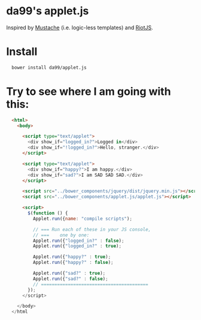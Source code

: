 
da99's applet.js
===================

Inspired by [Mustache](https://mustache.github.io/) (i.e. logic-less templates) and [RiotJS](https://muut.com/riotjs/).


Install
=======

```bash
  bower install da99/applet.js
```

Try to see where I am going with this:
=======================================

```html
  <html>
    <body>

      <script type="text/applet">
        <div show_if="logged_in?">Logged in</div>
        <div show_if="!logged_in?">Hello, stranger.</div>
      </script>

      <script type="text/applet">
        <div show_if="happy?">I am happy.</div>
        <div show_if="sad?">I am SAD SAD SAD.</div>
      </script>

      <script src="../bower_components/jquery/dist/jquery.min.js"></script>
      <script src="../bower_components/applet.js/applet.js"></script>

      <script>
        $(function () {
          Applet.run({name: "compile scripts");

          // === Run each of these in your JS console,
          // ===    one by one:
          Applet.run({"logged_in?" : false);
          Applet.run({"logged_in?" : true);

          Applet.run({"happy?" : true);
          Applet.run({"happy?" : false);

          Applet.run({"sad?" : true);
          Applet.run({"sad?" : false);
          // ========================================
        });
      </script>

    </body>
  </html
```
